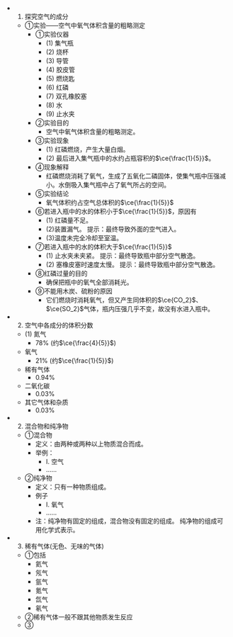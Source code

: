 -
  1. 探究空气的成分
	- ①实验——空气中氧气体积含量的粗略测定
		- ①实验仪器
			- (1) 集气瓶
			- (2) 烧杯
			- (3) 导管
			- (4) 胶皮管
			- (5) 燃烧匙
			- (6) 红磷
			- (7) 双孔橡胶塞
			- (8) 水
			- (9) 止水夹
		- ②实验目的
			- 空气中氧气体积含量的粗略测定。
		- ③实验现象
			- (1) 红磷燃烧，产生大量白烟。
			- (2) 最后进入集气瓶中的水约占瓶容积的$\ce{\frac{1}{5}}$。
		- ④现象解释
			- 红磷燃烧消耗了氧气，生成了五氧化二磷固体，使集气瓶中压强减小。水倒吸入集气瓶中占了氧气所占的空间。
		- ⑤实验结论
			- 氧气体积约占空气总体积的$\ce{\frac{1}{5}}$
		- ⑥若进入瓶中的水的体积小于$\ce{\frac{1}{5}}$，原因有
			- (1) 红磷量不足。
			- (2)装置漏气。
			  提示：最终导致外面的空气进入。
			- (3)温度未完全冷却至室温。
		- ⑦若进入瓶中的水的体积大于$\ce{\frac{1}{5}}$
			- (1) 止水夹未夹紧。
			  提示：最终导致瓶中部分空气散逸。
			- (2) 塞橡皮塞时速度太慢。
			  提示：最终导致瓶中部分空气散逸。
		- ⑧红磷过量的目的
			- 确保把瓶中的氧气全部消耗光。
		- ⑨不能用木炭、硫粉的原因
			- 它们燃烧时消耗氧气，但又产生同体积的$\ce{CO_2}$、$\ce{SO_2}$气体，瓶内压强几乎不变，故没有水进入瓶中。
-
  2. 空气中各成分的体积分数
	- (1) 氮气
		- 78% (约$\ce{\frac{4}{5}}$)
	- 氧气
		- 21% (约$\ce{\frac{1}{5}}$)
	- 稀有气体
		- 0.94%
	- 二氧化碳
		- 0.03%
	- 其它气体和杂质
		- 0.03%
-
  2. 混合物和纯净物
	- ①混合物
		- 定义：由两种或两种以上物质混合而成。
		- 举例：
			- I. 空气
			- ......
	- ②纯净物
		- 定义：只有一种物质组成。
		- 例子
			- I. 氧气
			- ......
		- 注：纯净物有固定的组成，混合物没有固定的组成。
		  纯净物的组成可用化学式表示。
-
  3. 稀有气体(无色、无味的气体)
	- ①包括
		- 氦气
		- 氖气
		- 氩气
		- 氪气
		- 氙气
		- 氡气
	- ②稀有气体一般不跟其他物质发生反应
	- ③